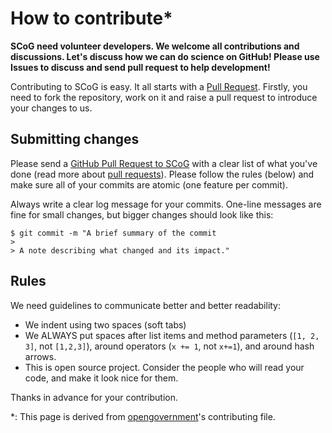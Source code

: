 # How to contribute*

**SCoG need volunteer developers. We welcome all contributions and discussions. Let's discuss how we can do science on GitHub! Please use Issues to discuss and send pull request to help development!**

Contributing to SCoG is easy. It all starts with a [Pull Request](http://help.github.com/pull-requests/). Firstly, you need to fork the repository, work on it and raise a pull request to introduce your changes to us.

## Submitting changes

Please send a [GitHub Pull Request to SCoG](https://github.com/sblisesivdin/Scientific-Collaboration-with-Github/pull/new/master) with a clear list of what you've done (read more about [pull requests](http://help.github.com/pull-requests/)).  Please follow the rules (below) and make sure all of your commits are atomic (one feature per commit).

Always write a clear log message for your commits. One-line messages are fine for small changes, but bigger changes should look like this:

    $ git commit -m "A brief summary of the commit
    > 
    > A note describing what changed and its impact."

## Rules

We need guidelines to communicate better and better readability:

  * We indent using two spaces (soft tabs)
  * We ALWAYS put spaces after list items and method parameters (`[1, 2, 3]`, not `[1,2,3]`), around operators (`x += 1`, not `x+=1`), and around hash arrows.
  * This is open source project. Consider the people who will read your code, and make it look nice for them.

Thanks in advance for your contribution.

*: This page is derived from [opengovernment](https://github.com/opengovernment/opengovernment/blob/master/CONTRIBUTING.md)'s contributing file.
